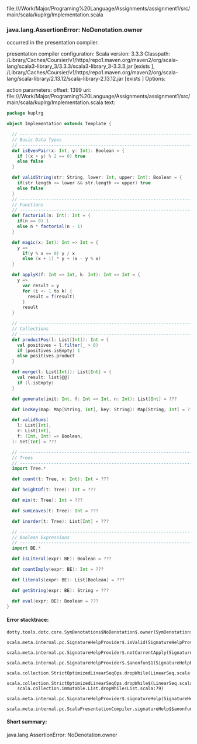 file://<HOME>/Work/Major/Programing%20Language/Assignments/assignment1/src/main/scala/kuplrg/Implementation.scala
### java.lang.AssertionError: NoDenotation.owner

occurred in the presentation compiler.

presentation compiler configuration:
Scala version: 3.3.3
Classpath:
<HOME>/Library/Caches/Coursier/v1/https/repo1.maven.org/maven2/org/scala-lang/scala3-library_3/3.3.3/scala3-library_3-3.3.3.jar [exists ], <HOME>/Library/Caches/Coursier/v1/https/repo1.maven.org/maven2/org/scala-lang/scala-library/2.13.12/scala-library-2.13.12.jar [exists ]
Options:



action parameters:
offset: 1399
uri: file://<HOME>/Work/Major/Programing%20Language/Assignments/assignment1/src/main/scala/kuplrg/Implementation.scala
text:
```scala
package kuplrg

object Implementation extends Template {

  // ---------------------------------------------------------------------------
  // Basic Data Types
  // ---------------------------------------------------------------------------
  def isEvenPair(x: Int, y: Int): Boolean = {
    if ((x + y) % 2 == 0) true 
    else false
  }

  def validString(str: String, lower: Int, upper: Int): Boolean = {
    if(str.length >= lower && str.length <= upper) true
    else false
  }
  // ---------------------------------------------------------------------------
  // Functions
  // ---------------------------------------------------------------------------
  def factorial(n: Int): Int = {
    if(n == 0) 1 
    else n * factorial(n - 1)
  }

  def magic(x: Int): Int => Int = {
    y =>
      if(y % x == 0) y / x
      else (x + 1) * y + (x - y % x)
  }

  def applyK(f: Int => Int, k: Int): Int => Int = {
    y =>
      var result = y
      for (i <- 1 to k) {
        result = f(result)
      }
      result
  }

  // ---------------------------------------------------------------------------
  // Collections
  // ---------------------------------------------------------------------------
  def productPos(l: List[Int]): Int = {
    val positives = l.filter(_ > 0)
    if (positives.isEmpty) 1
    else positives.product
  }

  def merge(l: List[Int]): List[Int] = {
    val result: list[@@]
    if (l.isEmpty) 
  }

  def generate(init: Int, f: Int => Int, n: Int): List[Int] = ???

  def incKey(map: Map[String, Int], key: String): Map[String, Int] = ???

  def validSums(
    l: List[Int],
    r: List[Int],
    f: (Int, Int) => Boolean,
  ): Set[Int] = ???

  // ---------------------------------------------------------------------------
  // Trees
  // ---------------------------------------------------------------------------
  import Tree.*

  def count(t: Tree, x: Int): Int = ???

  def heightOf(t: Tree): Int = ???

  def min(t: Tree): Int = ???

  def sumLeaves(t: Tree): Int = ???

  def inorder(t: Tree): List[Int] = ???

  // ---------------------------------------------------------------------------
  // Boolean Expressions
  // ---------------------------------------------------------------------------
  import BE.*

  def isLiteral(expr: BE): Boolean = ???

  def countImply(expr: BE): Int = ???

  def literals(expr: BE): List[Boolean] = ???

  def getString(expr: BE): String = ???

  def eval(expr: BE): Boolean = ???
}

```



#### Error stacktrace:

```
dotty.tools.dotc.core.SymDenotations$NoDenotation$.owner(SymDenotations.scala:2607)
	scala.meta.internal.pc.SignatureHelpProvider$.isValid(SignatureHelpProvider.scala:83)
	scala.meta.internal.pc.SignatureHelpProvider$.notCurrentApply(SignatureHelpProvider.scala:94)
	scala.meta.internal.pc.SignatureHelpProvider$.$anonfun$1(SignatureHelpProvider.scala:48)
	scala.collection.StrictOptimizedLinearSeqOps.dropWhile(LinearSeq.scala:280)
	scala.collection.StrictOptimizedLinearSeqOps.dropWhile$(LinearSeq.scala:278)
	scala.collection.immutable.List.dropWhile(List.scala:79)
	scala.meta.internal.pc.SignatureHelpProvider$.signatureHelp(SignatureHelpProvider.scala:48)
	scala.meta.internal.pc.ScalaPresentationCompiler.signatureHelp$$anonfun$1(ScalaPresentationCompiler.scala:435)
```
#### Short summary: 

java.lang.AssertionError: NoDenotation.owner